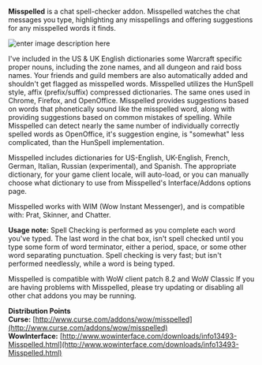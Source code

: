 **Misspelled** is a chat spell-checker addon. Misspelled watches the chat messages you type, highlighting any misspellings and offering suggestions for any misspelled words it finds.

![enter image description here](https://media.forgecdn.net/attachments/107/415/Misspelled_SS1.jpg)

I've included in the US & UK English dictionaries some Warcraft specific proper nouns, including the zone names, and all dungeon and raid boss names. Your friends and guild members are also automatically added and shouldn't get flagged as misspelled words. Misspelled utilizes the HunSpell style, affix (prefix/suffix) compressed dictionaries. The same ones used in Chrome, Firefox, and OpenOffice. Misspelled provides suggestions based on words that phonetically sound like the misspelled word, along with providing suggestions based on common mistakes of spelling. While Misspelled can detect nearly the same number of individually correctly spelled words as OpenOffice, it's suggestion engine, is "somewhat" less complicated, than the HunSpell implementation.

Misspelled includes dictionaries for US-English, UK-English, French, German, Italian, Russian (experimental), and Spanish. The appropriate dictionary, for your game client locale, will auto-load, or you can manually choose what dictionary to use from Misspelled's Interface/Addons options page.

Misspelled works with WIM (Wow Instant Messenger), and is compatible with: Prat, Skinner, and Chatter.

**Usage note:** Spell Checking is performed as you complete each word you've typed. The last word in the chat box, isn't spell checked until you type some form of word terminator, either a period, space, or some other word separating punctuation. Spell checking is very fast; but isn't performed needlessly, while a word is being typed.

Misspelled is compatible with WoW client patch 8.2 and WoW Classic If you are having problems with Misspelled, please try updating or disabling all other chat addons you may be running.

**Distribution Points**  
**Curse:** [http://www.curse.com/addons/wow/misspelled](http://www.curse.com/addons/wow/misspelled)  
**WowInterface:** [http://www.wowinterface.com/downloads/info13493-Misspelled.html](http://www.wowinterface.com/downloads/info13493-Misspelled.html)
